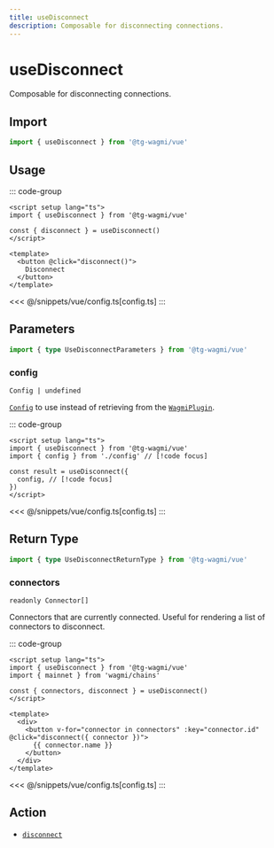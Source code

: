```yaml
---
title: useDisconnect
description: Composable for disconnecting connections.
---
```


<script setup>
const packageName = '@tg-wagmi/vue'
const actionName = 'disconnect'
const typeName = 'Disconnect'
const mutate = 'disconnect'
const TData = 'void'
const TError = 'DisconnectErrorType'
const TVariables = '{ connector?: Connector | undefined; }'
</script>

# useDisconnect

Composable for disconnecting connections.

## Import

```ts
import { useDisconnect } from '@tg-wagmi/vue'
```

## Usage

::: code-group
```vue [index.vue]
<script setup lang="ts">
import { useDisconnect } from '@tg-wagmi/vue'

const { disconnect } = useDisconnect()
</script>

<template>
  <button @click="disconnect()">
    Disconnect
  </button>
</template>
```
<<< @/snippets/vue/config.ts[config.ts]
:::

## Parameters

```ts
import { type UseDisconnectParameters } from '@tg-wagmi/vue'
```

### config

`Config | undefined`

[`Config`](/vue/api/createConfig#config) to use instead of retrieving from the [`WagmiPlugin`](/vue/api/WagmiPlugin).

::: code-group
```vue [index.vue]
<script setup lang="ts">
import { useDisconnect } from '@tg-wagmi/vue'
import { config } from './config' // [!code focus]

const result = useDisconnect({
  config, // [!code focus]
})
</script>
```
<<< @/snippets/vue/config.ts[config.ts]
:::

<!--@include: @shared/mutation-options.md-->

## Return Type

```ts
import { type UseDisconnectReturnType } from '@tg-wagmi/vue'
```

### connectors

`readonly Connector[]`

Connectors that are currently connected. Useful for rendering a list of connectors to disconnect.

::: code-group
```vue [index.vue]
<script setup lang="ts">
import { useDisconnect } from '@tg-wagmi/vue'
import { mainnet } from 'wagmi/chains'

const { connectors, disconnect } = useDisconnect()
</script>

<template>
  <div>
    <button v-for="connector in connectors" :key="connector.id" @click="disconnect({ connector })">
      {{ connector.name }}
    </button>
  </div>
</template>
```
<<< @/snippets/vue/config.ts[config.ts]
:::

<!--@include: @shared/mutation-result.md-->

<!--@include: @shared/mutation-imports.md-->

## Action

- [`disconnect`](/core/api/actions/connect)
